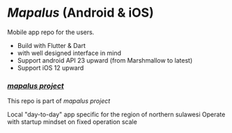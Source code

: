 # ***Mapalus*** (Android & iOS)

Mobile app repo for the users.

- Build with Flutter & Dart
- with well designed interface in mind
- Support android API 23 upward (from Marshmallow to latest)
- Support iOS 12 upward

### *[mapalus project]("https://www.mapalusindonesia.com")*

This repo is part of *mapalus project*

Local "day-to-day" app specific for the region of northern sulawesi Operate with startup mindset on
fixed operation scale